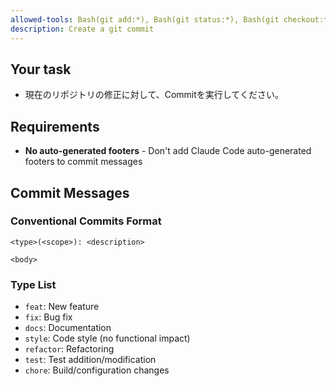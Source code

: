 ```yaml
---
allowed-tools: Bash(git add:*), Bash(git status:*), Bash(git checkout:*)
description: Create a git commit
---
```


## Your task

* 現在のリポジトリの修正に対して、Commitを実行してください。

## Requirements

* **No auto-generated footers** - Don't add Claude Code auto-generated footers to commit messages

## Commit Messages

### Conventional Commits Format

```
<type>(<scope>): <description>

<body>
```

### Type List
- `feat`: New feature
- `fix`: Bug fix
- `docs`: Documentation
- `style`: Code style (no functional impact)
- `refactor`: Refactoring
- `test`: Test addition/modification
- `chore`: Build/configuration changes
